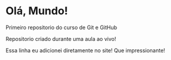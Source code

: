 # Olá, Mundo!
Primeiro repositorio do curso de Git e GitHub

Repositorio criado durante uma aula ao vivo!

Essa linha eu adicionei diretamente no site! Que impressionante!
